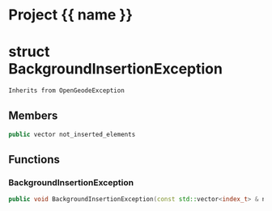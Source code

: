 <script setup>
import {useRoute} from 'vitepress'
const {path} = useRoute()
const tokens = path.split('/')
const words = tokens[2].split('-');
for (let i = 0; i < words.length; i++) {
    words[i] = words[i].charAt(0).toUpperCase() + words[i].slice(1);
    words[i] = words[i].replace('geode', 'Geode')
}
const name = words.join('-');
</script>
# Project {{ name }}

# struct BackgroundInsertionException


```cpp
Inherits from OpenGeodeException
```



## Members

```cpp
public vector not_inserted_elements

```



## Functions

### BackgroundInsertionException

```cpp
public void BackgroundInsertionException(const std::vector<index_t> & not_inserted_elements_in, optional failing_element, const Args &... message)
```




